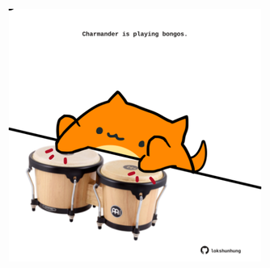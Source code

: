 <!-- built at 31/01/2022, 11:00:52 UTC -->
<p align="center">
  <img width="500" height="500" src="./ReadmeImage.svg">
</p>
